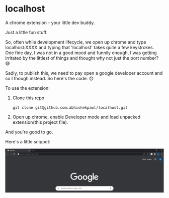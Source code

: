 # localhost
A chrome extension - your little dev buddy.

Just a little fun stuff.

So, often while development lifecycle, we open up chrome and type localhost:XXXX and typing that 'localhost' takes quite a few keystrokes. One fine day, I was not in a good mood and funnily enough, I was getting irritated by the littlest of things and thought why not just the port number? :sweat_smile:

Sadly, to publish this, we need to pay open a google developer account and so I though instead. So here's the code. :disappointed:

To use the extension:

1. Clone this repo
    ```
    git clone git@github.com:abhishekpawl/localhost.git
    ```
    
2. Open up chrome, enable Developer mode and load unpacked extension(this project file).

And you're good to go.

Here's a little snippet:

![GIF](./assets/img/localhost.gif)
